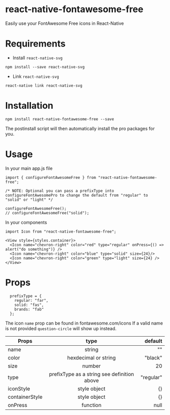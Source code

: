 # react-native-fontawesome-free
Easily use your FontAwesome Free icons in React-Native

# Requirements

* Install `react-native-svg`

```
npm install --save react-native-svg
```

* Link `react-native-svg`

```
react-native link react-native-svg
```

# Installation

`npm install react-native-fontawesome-free --save`

The postinstall script will then automatically install the pro packages for you.

# Usage

In your main app.js file
```
import { configureFontAwesomeFree } from "react-native-fontawesome-free";

/* NOTE: Optional you can pass a prefixType into configureFontAwesomePro to change the default from "regular" to "solid" or "light" */

configureFontAwesomeFree();
// configureFontAwesomeFree("solid");
```

In your components
```
import Icon from "react-native-fontawesome-free";

<View style={styles.container}>
  <Icon name="chevron-right" color="red" type="regular" onPress={() => alert("do something")} />
  <Icon name="chevron-right" color="blue" type="solid" size={24}/>
  <Icon name="chevron-right" color="green" type="light" size={24} />
</View>
```

# Props
```
  prefixType = {
    regular: "far",
    solid: "fas",
    brands: "fab"
  };
```
The icon `name` prop can be found in fontawesome.com/icons
If a valid name is not provided `question-circle` will show up instead.

| Props         | type          | default  |
| ------------- |:-------------:| --------:|
| name          | string        | ""                      |
| color      | hexdecimal or string | "black"             |
| size      | number      |   20                        |
| type | prefixType as a string see definition above      |    "regular" |
| iconStyle | style object      |    {} |
| containerStyle | style object      |    {} |
| onPress | function      |    null |



